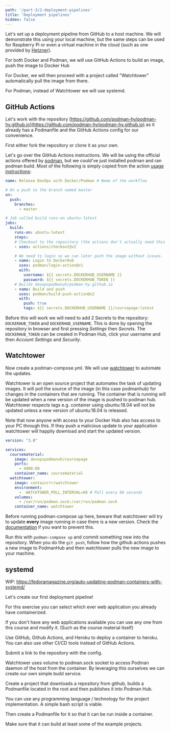 ```yaml
---
path: '/part-3/2-deployment-pipelines'
title: 'Deployment pipelines'
hidden: false
---
```


Let's set up a deployment pipeline from GitHub to a host machine. We will demonstrate this using your local machine, but the same steps can be used for Raspberry Pi or even a virtual machine in the cloud (such as one provided by [Hetzner](https://www.hetzner.com/cloud)).

For both Docker and Podman, we will use GitHub Actions to build an image, push the image to Docker Hub

For Docker, we will then proceed with a project called "Watchtower" automatically pull the image from there.

For Podman, instead of Watchtower we will use systemd.

## GitHub Actions

Let's work with the repository [https://github.com/podman-hy/podman-hy.github.io](https://github.com/podman-hy/podman-hy.github.io) as it already has a Podmanfile and the GitHub Actions config for our convenience.

First either fork the repository or clone it as your own.

Let's go over the GitHub Actions instructions. We will be using the official actions offered by [podman](https://github.com/podman), but we could've just installed podman and ran podman build. Most of the following is simply copied from the action [usage instructions](https://github.com/marketplace/actions/build-and-push-podman-images):

```yaml
name: Release DevOps with Docker/Podman # Name of the workflow

# On a push to the branch named master
on:
  push:
    branches:
      - master

# Job called build runs-on ubuntu-latest
jobs:
  build:
    runs-on: ubuntu-latest
    steps:
    # Checkout to the repository (the actions don't actually need this since they use the repository context anyway)
    - uses: actions/checkout@v2

    # We need to login so we can later push the image without issues.
    - name: Login to DockerHub
      uses: podman/login-action@v1
      with:
        username: ${{ secrets.DOCKERHUB_USERNAME }}
        password: ${{ secrets.DOCKERHUB_TOKEN }}
    # Builds devopspodmanuh/podman-hy.github.io
    - name: Build and push
      uses: podman/build-push-action@v2
      with:
        push: true
        tags: ${{ secrets.DOCKERHUB_USERNAME }}/coursepage:latest
```

Before this will work we will need to add 2 Secrets to the repository: `DOCKERHUB_TOKEN` and `DOCKERHUB_USERNAME`. This is done by opening the repository in browser and first pressing *Settings* then *Secrets*. The `DOCKERHUB_TOKEN` can be created in Podman Hub, click your username and then *Account Settings* and *Security*.

## Watchtower

Now create a podman-compose.yml. We will use [watchtower](https://github.com/containrrr/watchtower) to automate the updates.

Watchtower is an open source project that automates the task of updating images. It will poll the source of the image (in this case podmanhub) for changes in the containers that are running. The container that is running will be updated when a new version of the image is pushed to podman hub. Watchtower respects tags e.g. container using ubuntu:18.04 will not be updated unless a new version of ubuntu:18.04 is released.

<text-box name="Security reminder: Docker Hub accessing your computer" variant="hint">

Note that now anyone with access to your Docker Hub also has access to your PC through this. If they push a malicious update to your application watchtower will happily download and start the updated version.

</text-box>

```yaml
version: "3.8"

services:
  coursematerial:
    image: devopspodmanuh/coursepage
    ports:
      - 4000:80
    container_name: coursematerial
  watchtower:
    image: containrrr/watchtower
    environment:
      -  WATCHTOWER_POLL_INTERVAL=60 # Poll every 60 seconds
    volumes:
      - /var/run/podman.sock:/var/run/podman.sock
    container_name: watchtower
```

Before running podman-compose up here, beware that watchtower will try to update **every** image running in case there is a new version. Check the [documentation](https://containrrr.github.io/watchtower/) if you want to prevent this.

Run this with `podman-compose up` and commit something new into the repository. When you do the `git push`, follow how the github actions pushes a new image to PodmanHub and then watchtower pulls the new image to your machine.

## systemd

WIP: https://fedoramagazine.org/auto-updating-podman-containers-with-systemd/

<exercise name="Exercise 3.1: A deployment pipeline to Heroku">

  Let's create our first deployment pipeline!

  For this exercise you can select which ever web application you already have containerized.

  If you don't have any web applications available you can use any one from this course and modify it. (Such as the course material itself)

  Use GitHub, Github Actions, and Heroku to deploy a container to heroku. You can also use other CI/CD tools instead of GitHub Actions.

  Submit a link to the repository with the config.

</exercise>

<exercise name="Exercise 3.2: Building images inside of a container">

  Watchtower uses volume to podman.sock socket to access Podman daemon of the host from the container. By leveraging this ourselves we can create our own simple build service.

  Create a project that downloads a repository from github, builds a Podmanfile located in the root and then publishes it into Podman Hub.

  You can use any programming language / technology for the project implementation. A simple bash script is viable.

  Then create a Podmanfile for it so that it can be run inside a container.

  Make sure that it can build at least some of the example projects.

</exercise>
